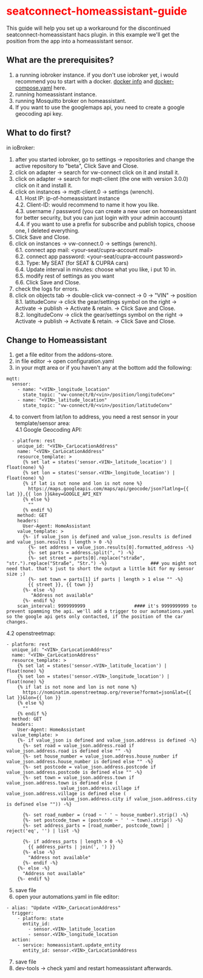 <h1 style="color:red;">seatconnect-homeassistant-guide</h1>

This guide will help you set up a workaround for the discontinued seatconnect-homeassistant hacs plugin. in this example we'll get the position from the app into a homeassistant sensor.

<h2>What are the prerequisites?</h2>

1. a running iobroker instance. if you don't use iobroker yet, i would recommend you to start with a docker. [docker info](https://github.com/fl0rian089/seatconnect-homeassistant-guide/blob/9b08b13b76fb47f7863b8456a214fd59937a45ee/iobroker/dockerinfo.md) and [docker-compose.yaml](https://github.com/fl0rian089/seatconnect-homeassistant-guide/blob/9b08b13b76fb47f7863b8456a214fd59937a45ee/iobroker/docker-compose.yaml) here.
2. running homeassistant instance.
3. running Mosquitto broker on homeassistant.
4. If you want to use the googlemaps api, you need to create a google geocoding api key.

<h2>What to do first?</h2>

in ioBroker:
1. after you started iobroker, go to settings -> repositories and change the active repository to "beta", Click Save and Close.
2. click on adapter -> search for vw-connect click on it and install it.
3. click on adapter -> search for mqtt-client (the one with version 3.0.0) click on it and install it.
4. click on instances -> mqtt-client.0 -> settings (wrench).  
   4.1. Host IP: ip-of-homeassistant instance  
   4.2. Client-ID: would recommend to name it how you like.  
   4.3. username / password (you can create a new user on homeassistant for better security, but you can just login with your admin account)  
   4.4. if you want to use a prefix for subscribe and publish topics, choose one, I deleted everything.  
5. Click Save and Close.
6. click on instances -> vw-connect.0 -> settings (wrench).  
  6.1. connect app mail: <your-seat/cupra-account mail>  
  6.2. connect app password: <your-seat/cupra-account password>  
  6.3. Type: My SEAT (for SEAT & CUPRA cars)  
  6.4. Update interval in minutes: choose what you like, i put 10 in.  
  6.5. modify rest of settings as you want  
  6.6. Click Save and Close.  
7. check the logs for errors.  
8. click on objects tab -> double-click vw-connect -> 0 -> "VIN" -> position  
      8.1. latitudeConv -> click the gear/settings symbol on the right -> Activate -> publish -> Activate & retain. -> Click Save and Close.  
      8.2. longitudeConv -> click the gear/settings symbol on the right -> Activate -> publish -> Activate & retain. -> Click Save and Close.

<h2>Change to Homeassistant</h2>

1. get a file editor from the addons-store.
2. in file editor -> open configuration.yaml
3. in your mqtt area or if you haven't any at the bottom add the following:
```
mqtt:
  sensor:
    - name: "<VIN>_longitude_location"
      state_topic: "vw-connect/0/<vin>/position/longitudeConv"
    - name: "<VIN>_latitude_location"
      state_topic: "vw-connect/0/<vin>/position/latitudeConv"
```  

4. to convert from lat/lon to address, you need a rest sensor in your template/sensor area:  
4.1 Google Geocoding API:  
```     
  - platform: rest
    unique_id: "<VIN>_CarLocationAddress"
    name: "<VIN>_CarLocationAddress"
    resource_template: >
      {% set lat = states('sensor.<VIN>_latitude_location') | float(none) %}
      {% set lon = states('sensor.<VIN>_longitude_location') | float(none) %}
      {% if lat is not none and lon is not none %}
        https://maps.googleapis.com/maps/api/geocode/json?latlng={{ lat }},{{ lon }}&key=GOOGLE_API_KEY
      {% else %}
        ""
      {% endif %}
    method: GET
    headers:
      User-Agent: HomeAssistant
    value_template: >
      {%- if value_json is defined and value_json.results is defined and value_json.results | length > 0 -%}
        {%- set address = value_json.results[0].formatted_address -%}
        {%- set parts = address.split(", ") -%}
        {%- set street = parts[0].replace("straße", "str.").replace("Straße", "Str.") -%}                ### you might not need that. that's just to short the output a little bit for my sensor size ;)
        {%- set town = parts[1] if parts | length > 1 else "" -%}
        {{ street }}, {{ town }}
      {%- else -%}
         "Address not available"
      {%- endif %}
    scan_interval: 9999999999                  #### it's 9999999999 to prevent spamming the api. we'll add a trigger to our automations.yaml so the google api gets only contacted, if the position of the car changes.
```
4.2 openstreetmap:  
```     
- platform: rest
  unique_id: "<VIN>_CarLocationAddress"
  name: "<VIN>_CarLocationAddress"
  resource_template: >
    {% set lat = states('sensor.<VIN>_latitude_location') | float(none) %}
    {% set lon = states('sensor.<VIN>_longitude_location') | float(none) %}
    {% if lat is not none and lon is not none %}
      https://nominatim.openstreetmap.org/reverse?format=json&lat={{ lat }}&lon={{ lon }}
    {% else %}
      ""
    {% endif %}
  method: GET
  headers:
    User-Agent: HomeAssistant
  value_template: >
    {%- if value_json is defined and value_json.address is defined -%}
      {%- set road = value_json.address.road if value_json.address.road is defined else "" -%}
      {%- set house_number = value_json.address.house_number if value_json.address.house_number is defined else "" -%}
      {%- set postcode = value_json.address.postcode if value_json.address.postcode is defined else "" -%}
      {%- set town = value_json.address.town if value_json.address.town is defined else (
                    value_json.address.village if value_json.address.village is defined else (
                    value_json.address.city if value_json.address.city is defined else "")) -%}
      
      {%- set road_number = (road ~ ' ' ~ house_number).strip() -%}
      {%- set postcode_town = (postcode ~ ' ' ~ town).strip() -%}
      {%- set address_parts = [road_number, postcode_town] | reject('eq', '') | list -%}

      {%- if address_parts | length > 0 -%}
        {{ address_parts | join(', ') }}
      {%- else -%}
        "Address not available"
      {%- endif -%}
    {%- else -%}
      "Address not available"
    {%- endif %}

```
5. save file
6. open your automations.yaml in file editor:
```
- alias: "Update <VIN>_CarLocationAddress"
  trigger:
    - platform: state
      entity_id:
        - sensor.<VIN>_latitude_location
        - sensor.<VIN>_longitude_location
  action:
    - service: homeassistant.update_entity
      entity_id: sensor.<VIN>_CarLocationAddress
```
7. save file
8. dev-tools -> check yaml and restart homeassistant afterwards.

